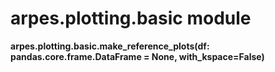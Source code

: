 # arpes.plotting.basic module

**arpes.plotting.basic.make\_reference\_plots(df:
pandas.core.frame.DataFrame = None, with\_kspace=False)**
